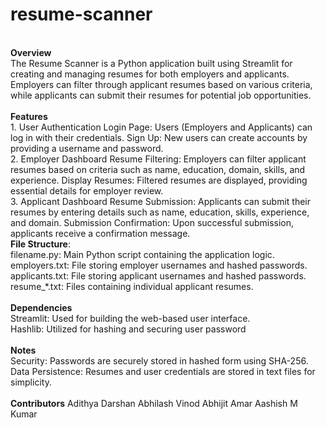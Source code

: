 # resume-scanner
<br>
<b>Overview</b>
<br>
The Resume Scanner is a Python application built using Streamlit for creating and managing resumes for both employers and applicants. Employers can filter through applicant resumes based on various criteria, while applicants can submit their resumes for potential job opportunities.
<br>
<br>
<b>Features</b>
<br>
1. User Authentication
Login Page: Users (Employers and Applicants) can log in with their credentials.
Sign Up: New users can create accounts by providing a username and password.
<br>
2. Employer Dashboard
Resume Filtering: Employers can filter applicant resumes based on criteria such as name, education, domain, skills, and experience.
Display Resumes: Filtered resumes are displayed, providing essential details for employer review.
<br>
3. Applicant Dashboard
Resume Submission: Applicants can submit their resumes by entering details such as name, education, skills, experience, and domain.
Submission Confirmation: Upon successful submission, applicants receive a confirmation message.
<br>
<b>File Structure</b>:
<br>
filename.py: Main Python script containing the application logic.
<br>
employers.txt: File storing employer usernames and hashed passwords.
<br>
applicants.txt: File storing applicant usernames and hashed passwords.
<br>
resume_*.txt: Files containing individual applicant resumes.
<br>
<br>
<b>Dependencies</b>
<br>
Streamlit: Used for building the web-based user interface.
<br>
Hashlib: Utilized for hashing and securing user password
<br>
<br>
<b>Notes</b>
<br>
Security: Passwords are securely stored in hashed form using SHA-256.
<br>
Data Persistence: Resumes and user credentials are stored in text files for simplicity.
<br>
<br>
<b>Contributors</b>
Adithya Darshan
Abhilash Vinod
Abhijit Amar
Aashish M Kumar
